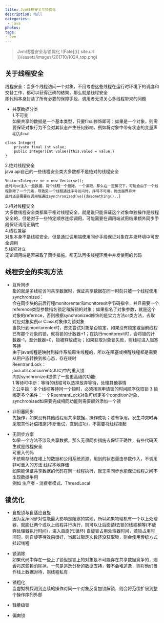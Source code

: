 ```yaml
---
title: Jvm线程安全与锁优化
description: Null
categories:
 - java
photos:
tags:
- Jvm
---
```


> Jvm线程安全与锁优化
![Fate]({{ site.url }}/assets/images/201710/1024_top.png)

## 关于线程安全
线程安全：当多个线程访问一个对象，不用考虑这些线程在运行时环境下的调度和交替工作，都可以获得正确的结果，那么就是线程安全<br/>
即代码本身封装了所有必要的保障手段，调用者无须关心多线程带来的问题
- 共享数据分类<br/>
1.不可变<br/>
如果共享的数据是一个基本类型，只要final修饰即可；如果是一个对象，则需要保证对象行为不会对其状态产生任何影响，例如将对象中带有状态的变量声明为final
```
class Integer{
	private final int value;
	public Integer(int value){this.value = value;}
}
```
2.绝对线程安全<br/>
java api自己的一些线程安全类大多数都不是绝对的线程安全
```
Vector<Integer> ve = new Vector<>();
此时向ve注入一些数据，两个线程一个删除，一个读取，那么在一定情况下，可能会由于一个线程删除了一个元素，导致另一个线程通过序号访问时，序号不可用，抛出越界异常
此时还是需要在调用端通过synchronized(ve){dosomething()..}
```
3.相对线程安全<br/>
大多数线程安全类都属于相对线程安全，就是说只能保证这个对象单独操作是线程安全的，但是对于一些特定顺序连续调用，可能需要在调用端试用结果额外同步手段保证调用正确性<br/>
4.线程兼容<br/>
对象本身不是线程安全，但是通过调用端使用同步手段保证对象在并发环境中可安全调用<br/>
5.线程对立<br/>
无论调用端是否采取了同步措施，都无法再多线程环境中并发使用的代码<br/>

## 线程安全的实现方法
- 互斥同步<br/>
指的就是多线程访问共享数据时，保证共享数据在同一时刻只被一个线程使用<br/>
synchronized：<br/>
会在同步块的前后行程monitorenter和monitorexit字节码指令，并且需要一个reference类型参数指名锁定和解锁的对象；如果指名了对象参数，就是这个对象的refernce，否则根据synchronized修饰的是实力方法or类方法，去取对应对象实例or Class对象作为锁对象<br/>
当执行到monitorenter时，首先尝试对象是否锁定，如果没有锁定或当前线程已有那个对象的锁，就将锁的计数器+1；在执行monitorexit时，会将锁的计数器-1，至计数器=0，锁被释放成功；如果获取对象锁失败，则线程进入阻塞等待<br/>
由于java线程是映射到操作系统原生线程的，所以在阻塞或唤醒线程都是需要从用户态转换到核心态，存在耗时<br/>
ReentrantLock：<br/>
java.util.concurrent(JUC)中的重入锁<br/>
向对synchronized提供了一些更高级的功能:<br/>
1.等待可中断：等待的线程可以选择放弃等待，处理其他事情<br/>
2.公平锁：多个线程等待同一个锁时，必须按照申请锁的时间顺序获取锁
3.锁绑定多个条件：一个ReentrantLock对象可绑定多个condition对象，synchronized如果要完成相同功能则需要额外添加一个锁<br/>

- 非阻塞同步<br/>
先操作，如果没有其他线程用共享数据，操作成功；若有争用，发生冲突时再采取其他补偿措施(不断重试，直到成功)，不需要将线程挂起

- 无同步方案<br/>
如果一个方法不涉及共享数据，那么无须同步措施去保证正确性，有些代码天生就是线程安全<br/>
可重入代码<br/>
不依赖存储在堆上的数据和公用系统资源，用到的状态量由参数传入，不调用非可重入的方法
线程本地存储<br/>
如果能保证共享数据的代码在同一线程执行，就无需同步也能保证线程之间不出现数据争用<br/>
例如 生产者 - 消费者模式、ThreadLocal<br/>

## 锁优化
- 自旋锁与自适应自旋<br/>
因为互斥同步对性能最大影响是阻塞的实现，所以如果物理机有一个以上处理器，就能让两个或以上线程并行执行，则可以让后面请I去锁的线程稍等(不放弃处理器执行时间)，进入自旋(忙循环)
自旋锁占用处理器时间，若锁占用时间短，则自旋等待效果很好，当超过限定次数还没获取锁，则会使用传统方式挂起线程

- 锁消除<br/>
如果代码中存在一些上了锁但是锁上的对象是不可能存在共享数据竞争的，则会将这些锁消除掉。一句是逃逸分析的数据支持，若不会堆逃逸，则将他们当作栈上数据对待，则线程私有

- 锁粗化<br/>
当虚拟机探测到连续的操作对同一个对象反复加锁解锁，则会将范围扩展到整个操作序列外部

- 轻量级锁<br/>

- 偏向锁<br/>

